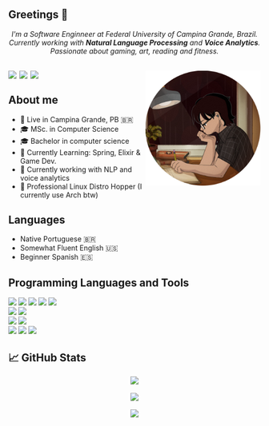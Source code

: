 ## Greetings 👋

<p align="center">
<em>I'm a Software Enginneer at Federal University of Campina Grande, Brazil. Currently working with <strong>Natural Language Processing</strong> and <strong>Voice Analytics</strong>. Passionate about gaming, art, reading and fitness.</em>
</p>


</br>

<div align="right">
<a href="https://linkedin.com/in/jslucassf" target="blank"><img align="left" src="https://cdn.jsdelivr.net/npm/simple-icons@3.0.1/icons/linkedin.svg" width="22px" /></a>
<a href="https://instagram.com/jslucassilva" target="blank"><img align="left" src="https://cdn.jsdelivr.net/npm/simple-icons@3.0.1/icons/instagram.svg"  width="22px" /></a>
<a href="https://steamcommunity.com/id/jslucassf" target="blank"><img align="left" src="https://cdn.jsdelivr.net/npm/simple-icons@3.0.1/icons/steam.svg" width="22px" /></a>
</div>

<img align='right' src="./lofi-avatar.png" width="230">

</br>

## About me
- 📌 Live in Campina Grande, PB 🇧🇷
- 🎓 MSc. in Computer Science
- 🎓 Bachelor in computer science
- 📖 Currently Learning: Spring, Elixir & Game Dev.
- 🤖 Currently working with NLP and voice analytics
- 🐧 Professional Linux Distro Hopper (I currently use Arch btw)

## Languages
- Native Portuguese 🇧🇷
- Somewhat Fluent English 🇺🇸
- Beginner Spanish 🇪🇸

## Programming Languages and Tools
<img src="https://img.shields.io/badge/javascript%20-%2324282E.svg?&style=for-the-badge&logo=javascript&logoColor=%23EDF500"></img>
<img src="https://img.shields.io/badge/java%20-%2324282E.svg?&style=for-the-badge&logo=java&logoColor=%23FF1919"></img>
<img src="https://img.shields.io/badge/python%20-%2324282E.svg?&style=for-the-badge&logo=python&logoColor=FFEB3B"></img>
<img src="https://img.shields.io/badge/c%20-%2324282E.svg?&style=for-the-badge&logo=c&logoColor=CFD8DC"></img>
<img src="https://img.shields.io/badge/r%20-%2324282E.svg?&style=for-the-badge&logo=r&logoColor=%2310A3DB"></img>
</br>
<img src="https://img.shields.io/badge/react%20-%2324282E.svg?&style=for-the-badge&logo=react&logoColor=%235ED5FF"></img>
<img src="https://img.shields.io/badge/postgresql%20-%2324282E.svg?&style=for-the-badge&logo=postgresql&logoColor=%2310A3DB"></img>
</br>
<img src="https://img.shields.io/badge/arch%20linux%20-%2324282E.svg?&style=for-the-badge&logo=arch-linux&logoColor=%2310A3DB"></img>
<img src="https://img.shields.io/badge/windows%20-%2324282E.svg?&style=for-the-badge&logo=windows&logoColor=%2310A3DB"></img>
</br>
<img src="https://img.shields.io/badge/git%20-%2324282E.svg?&style=for-the-badge&logo=git&logoColor=f44336"></img>
<img src="https://img.shields.io/badge/github%20-%2324282E.svg?&style=for-the-badge&logo=github&logoColor=F5F5F5"></img>
<img src="https://img.shields.io/badge/latex%20-%2324282E.svg?&style=for-the-badge&logo=latex&logoColor=A5D6A7"></img>

## 📈 GitHub Stats

<p align="center"> <img src="https://github-readme-stats.vercel.app/api?username=jslucassf&show_icons=true&theme=dark" />
<p align="center"> <img src="https://github-readme-stats.vercel.app/api/top-langs/?username=jslucassf&theme=dark" />
<p align="center"> <img src="https://komarev.com/ghpvc/?username=jslucassf&label=Profile%20views&color=0e75b6&style=flat" /> </p>
